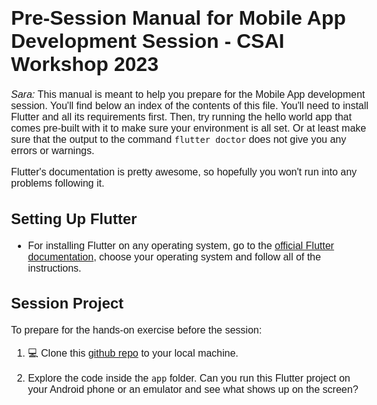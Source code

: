 <style>
  img{
    width: 50%;
    text-align: center;
  }
  body{
    font-family: Georgia, sans-serif;
    font-size: 12pt;
  }
</style>

<!-- <div style="text-align:center;">
<img alt="ZC logo" src="./zc_header.png" style="width:100%;">
</div> -->

<br>

# Pre-Session Manual for Mobile App Development Session - CSAI Workshop 2023

_Sara:_ This manual is meant to help you prepare for the Mobile App development session. You'll find below an index of the contents of this file. You'll need to install Flutter and all its requirements first. Then, try running the hello world app that comes pre-built with it to make sure your environment is all set. Or at least make sure that the output to the command `flutter doctor` does not give you any errors or warnings.

Flutter's documentation is pretty awesome, so hopefully you won't run into any problems following it. 

## Setting Up Flutter
- For installing Flutter on any operating system, go to the [official Flutter documentation](https://docs.flutter.dev/get-started/install), choose your operating system and follow all of the instructions.

## Session Project

To prepare for the hands-on exercise before the session:

1. 💻 Clone this [github repo](https://github.com/bowtiedalien/1stCSAI_Workshop_23/tree/master) to your local machine.

2. Explore the code inside the `app` folder. Can you run this Flutter project on your Android phone or an emulator and see what shows up on the screen?